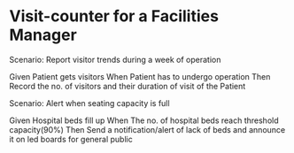 # Visit-counter for a Facilities Manager

Scenario: Report visitor trends during a week of operation

  Given 
  Patient gets visitors
  When
  Patient has to undergo operation
  Then
  Record the no. of visitors and their duration of visit of the Patient 

Scenario: Alert when seating capacity is full

  Given
  Hospital beds fill up
  When
  The no. of hospital beds reach threshold capacity(90%)
  Then
  Send a notification/alert of lack of beds
  and announce it on led boards for general public
